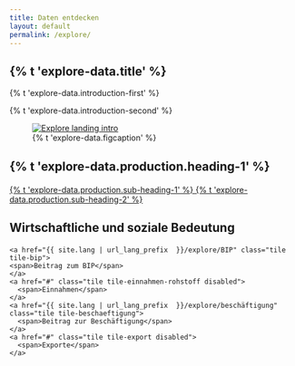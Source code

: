 ```yaml
---
title: Daten entdecken
layout: default
permalink: /explore/
---
```


<section class="slab-delta">
  <div class="container-outer landing-section_top">
    <div class="container-left-8 hero-left">
      <h1>{% t 'explore-data.title' %}</h1>
      <p class="hero-description">{% t 'explore-data.introduction-first' %}</p>
      <p class="hero-description">{% t 'explore-data.introduction-second' %}</p>
    </div>
    <div class="container-right-4 hero-right">
      <div class="hero-right_square">
        <figure>
          <a href="#production">
            <img class="hero-right_image" src="{{ site.baseurl_root }}/img/explore-landing-intro.png" alt="Explore landing intro">
          </a>
          <figcaption class="hero-right_caption">
            {% t 'explore-data.figcaption' %}
          </figcaption>
        </figure>
      </div>
    </div>
  </div>
</section>

<section accordion="explore-landing" accordion-desktop="false" class="container-outer landing-wrapper">
  <section class="container">
    <a id="production" class="link-no_under"  style="margin-bottom: 20px">
      <h2 class="h3 landing-section_category" style="margin-bottom: 20px">
        {% t 'explore-data.production.heading-1' %}
      </h2>
    </a>
    <a href="{{ site.lang | url_lang_prefix  }}/explore/federal-production" class="tile tile-interaktiv">
      <span>
        {% t 'explore-data.production.sub-heading-1' %}
      </span>
    </a>
    <a href="{{ site.lang | url_lang_prefix  }}/explore/production-charts" class="tile tile-ges-rohstoffprod">
      <span>
        {% t 'explore-data.production.sub-heading-2' %}
      </span>
    </a>
  </section>
  <section class="container">
    <a id="revenue" class="link-no_under">
      <h2 class="h3 landing-section_category" style="margin-bottom: 20px">
        Wirtschaftliche und soziale Bedeutung
      </h2>
    </a>

    <a href="{{ site.lang | url_lang_prefix  }}/explore/BIP" class="tile tile-bip">
    <span>Beitrag zum BIP</span>
    </a>
    <a href="#" class="tile tile-einnahmen-rohstoff disabled">
      <span>Einnahmen</span>
    </a>
    <a href="{{ site.lang | url_lang_prefix  }}/explore/beschäftigung" class="tile tile-beschaeftigung">
      <span>Beitrag zur Beschäftigung</span>
    </a>
    <a href="#" class="tile tile-export disabled">
      <span>Exporte</span>
    </a>
  </section>
</section>

<script type="text/javascript" src="{{ site.baseurl_root }}/js/lib/homepage.min.js" charset="utf-8"></script>
